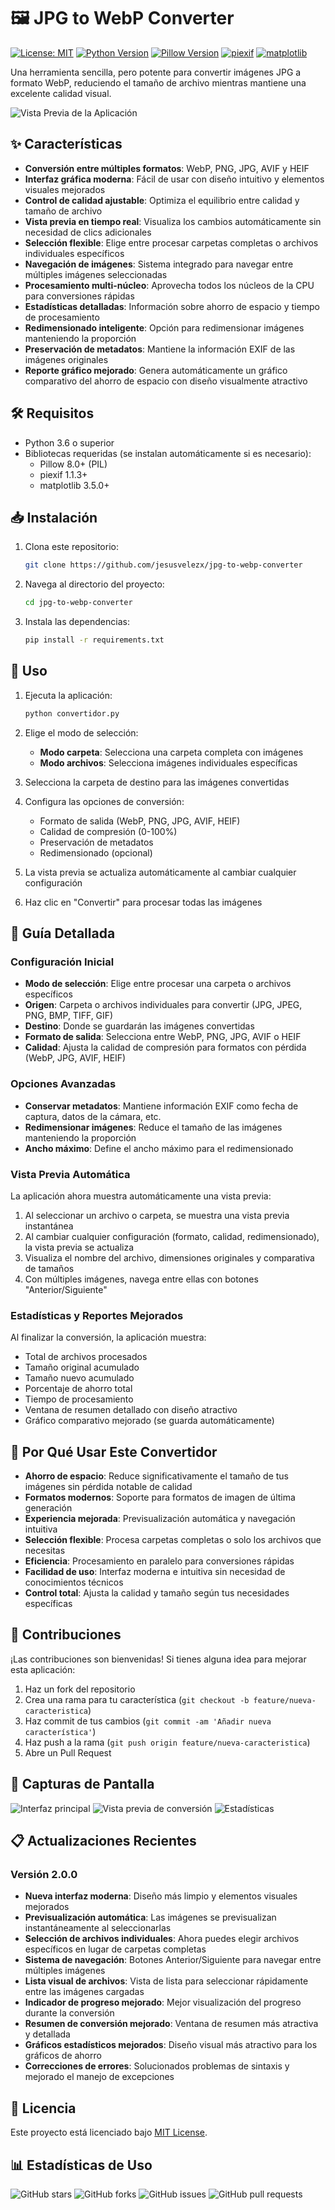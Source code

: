 # 🖼️ JPG to WebP Converter

[![License: MIT](https://img.shields.io/badge/License-MIT-yellow.svg)](https://opensource.org/licenses/MIT)
[![Python Version](https://img.shields.io/badge/python-3.6+-blue.svg)](https://www.python.org/downloads/)
[![Pillow Version](https://img.shields.io/badge/Pillow-8.0+-green.svg)](https://python-pillow.org/)
[![piexif](https://img.shields.io/badge/piexif-1.1.3+-orange.svg)](https://pypi.org/project/piexif/)
[![matplotlib](https://img.shields.io/badge/matplotlib-3.5.0+-red.svg)](https://matplotlib.org/)

Una herramienta sencilla, pero potente para convertir imágenes JPG a formato WebP, reduciendo el tamaño de archivo mientras mantiene una excelente calidad visual.

![Vista Previa de la Aplicación](https://github.com/jesusvelezx/jpg-to-webp-converter/blob/main/screenshots/main-ui.png)

## ✨ Características

- **Conversión entre múltiples formatos**: WebP, PNG, JPG, AVIF y HEIF
- **Interfaz gráfica moderna**: Fácil de usar con diseño intuitivo y elementos visuales mejorados
- **Control de calidad ajustable**: Optimiza el equilibrio entre calidad y tamaño de archivo
- **Vista previa en tiempo real**: Visualiza los cambios automáticamente sin necesidad de clics adicionales
- **Selección flexible**: Elige entre procesar carpetas completas o archivos individuales específicos
- **Navegación de imágenes**: Sistema integrado para navegar entre múltiples imágenes seleccionadas
- **Procesamiento multi-núcleo**: Aprovecha todos los núcleos de la CPU para conversiones rápidas
- **Estadísticas detalladas**: Información sobre ahorro de espacio y tiempo de procesamiento
- **Redimensionado inteligente**: Opción para redimensionar imágenes manteniendo la proporción
- **Preservación de metadatos**: Mantiene la información EXIF de las imágenes originales
- **Reporte gráfico mejorado**: Genera automáticamente un gráfico comparativo del ahorro de espacio con diseño visualmente atractivo

## 🛠️ Requisitos

- Python 3.6 o superior
- Bibliotecas requeridas (se instalan automáticamente si es necesario):
  - Pillow 8.0+ (PIL)
  - piexif 1.1.3+
  - matplotlib 3.5.0+

## 📥 Instalación

1. Clona este repositorio:
   ```bash
   git clone https://github.com/jesusvelezx/jpg-to-webp-converter
   ```

2. Navega al directorio del proyecto:
   ```bash
   cd jpg-to-webp-converter
   ```

3. Instala las dependencias:
   ```bash
   pip install -r requirements.txt
   ```

## 🚀 Uso

1. Ejecuta la aplicación:
   ```bash
   python convertidor.py
   ```

2. Elige el modo de selección:
   - **Modo carpeta**: Selecciona una carpeta completa con imágenes
   - **Modo archivos**: Selecciona imágenes individuales específicas

3. Selecciona la carpeta de destino para las imágenes convertidas

4. Configura las opciones de conversión:
   - Formato de salida (WebP, PNG, JPG, AVIF, HEIF)
   - Calidad de compresión (0-100%)
   - Preservación de metadatos
   - Redimensionado (opcional)

5. La vista previa se actualiza automáticamente al cambiar cualquier configuración

6. Haz clic en "Convertir" para procesar todas las imágenes

## 📖 Guía Detallada

### Configuración Inicial

- **Modo de selección**: Elige entre procesar una carpeta o archivos específicos
- **Origen**: Carpeta o archivos individuales para convertir (JPG, JPEG, PNG, BMP, TIFF, GIF)
- **Destino**: Donde se guardarán las imágenes convertidas
- **Formato de salida**: Selecciona entre WebP, PNG, JPG, AVIF o HEIF
- **Calidad**: Ajusta la calidad de compresión para formatos con pérdida (WebP, JPG, AVIF, HEIF)

### Opciones Avanzadas

- **Conservar metadatos**: Mantiene información EXIF como fecha de captura, datos de la cámara, etc.
- **Redimensionar imágenes**: Reduce el tamaño de las imágenes manteniendo la proporción
- **Ancho máximo**: Define el ancho máximo para el redimensionado

### Vista Previa Automática

La aplicación ahora muestra automáticamente una vista previa:

1. Al seleccionar un archivo o carpeta, se muestra una vista previa instantánea
2. Al cambiar cualquier configuración (formato, calidad, redimensionado), la vista previa se actualiza
3. Visualiza el nombre del archivo, dimensiones originales y comparativa de tamaños
4. Con múltiples imágenes, navega entre ellas con botones "Anterior/Siguiente"

### Estadísticas y Reportes Mejorados

Al finalizar la conversión, la aplicación muestra:

- Total de archivos procesados
- Tamaño original acumulado
- Tamaño nuevo acumulado
- Porcentaje de ahorro total
- Tiempo de procesamiento
- Ventana de resumen detallado con diseño atractivo
- Gráfico comparativo mejorado (se guarda automáticamente)

## 🎯 Por Qué Usar Este Convertidor

- **Ahorro de espacio**: Reduce significativamente el tamaño de tus imágenes sin pérdida notable de calidad
- **Formatos modernos**: Soporte para formatos de imagen de última generación
- **Experiencia mejorada**: Previsualización automática y navegación intuitiva
- **Selección flexible**: Procesa carpetas completas o solo los archivos que necesitas
- **Eficiencia**: Procesamiento en paralelo para conversiones rápidas
- **Facilidad de uso**: Interfaz moderna e intuitiva sin necesidad de conocimientos técnicos
- **Control total**: Ajusta la calidad y tamaño según tus necesidades específicas

## 👥 Contribuciones

¡Las contribuciones son bienvenidas! Si tienes alguna idea para mejorar esta aplicación:

1. Haz un fork del repositorio
2. Crea una rama para tu característica (`git checkout -b feature/nueva-caracteristica`)
3. Haz commit de tus cambios (`git commit -am 'Añadir nueva característica'`)
4. Haz push a la rama (`git push origin feature/nueva-caracteristica`)
5. Abre un Pull Request

## 📱 Capturas de Pantalla

![Interfaz principal](https://raw.githubusercontent.com/jesusvelezx/jpg-to-webp-converter/main/screenshots/main-ui.png)
![Vista previa de conversión](https://raw.githubusercontent.com/jesusvelezx/jpg-to-webp-converter/main/screenshots/preview.png)
![Estadísticas](https://raw.githubusercontent.com/jesusvelezx/jpg-to-webp-converter/main/screenshots/stats.png)

## 📋 Actualizaciones Recientes

### Versión 2.0.0
- **Nueva interfaz moderna**: Diseño más limpio y elementos visuales mejorados
- **Previsualización automática**: Las imágenes se previsualizan instantáneamente al seleccionarlas
- **Selección de archivos individuales**: Ahora puedes elegir archivos específicos en lugar de carpetas completas
- **Sistema de navegación**: Botones Anterior/Siguiente para navegar entre múltiples imágenes
- **Lista visual de archivos**: Vista de lista para seleccionar rápidamente entre las imágenes cargadas
- **Indicador de progreso mejorado**: Mejor visualización del progreso durante la conversión
- **Resumen de conversión mejorado**: Ventana de resumen más atractiva y detallada
- **Gráficos estadísticos mejorados**: Diseño visual más atractivo para los gráficos de ahorro
- **Correcciones de errores**: Solucionados problemas de sintaxis y mejorado el manejo de excepciones

## 📝 Licencia

Este proyecto está licenciado bajo [MIT License](LICENSE).

## 📊 Estadísticas de Uso

![GitHub stars](https://img.shields.io/github/stars/jesusvelezx/jpg-to-webp-converter?style=social)
![GitHub forks](https://img.shields.io/github/forks/jesusvelezx/jpg-to-webp-converter?style=social)
![GitHub issues](https://img.shields.io/github/issues/jesusvelezx/jpg-to-webp-converter)
![GitHub pull requests](https://img.shields.io/github/issues-pr/jesusvelezx/jpg-to-webp-converter)
